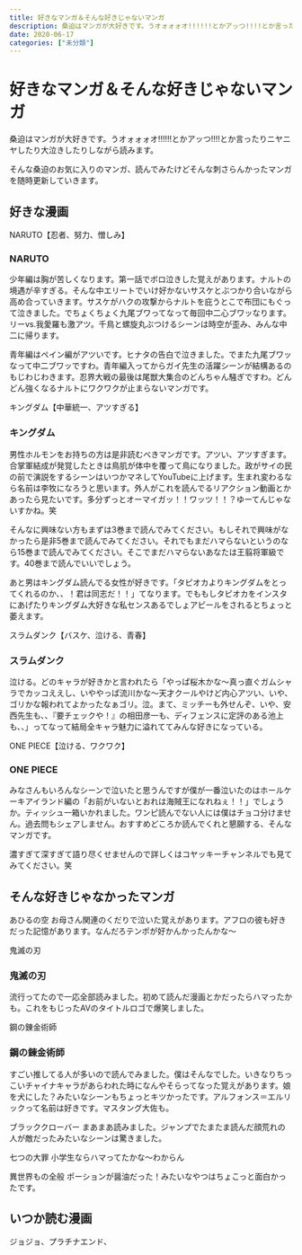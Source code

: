 ```yaml
---
title: 好きなマンガ＆そんな好きじゃないマンガ
description: 桑迫はマンガが大好きです。うオォォォオ!!!!!!とかアッつ!!!!とか言ったりニヤニヤしたり大泣きしたりしながら読みます。
date: 2020-06-17
categories: ["未分類"]
---
```


# 好きなマンガ＆そんな好きじゃないマンガ

桑迫はマンガが大好きです。うオォォォオ!!!!!!とかアッつ!!!!とか言ったりニヤニヤしたり大泣きしたりしながら読みます。

そんな桑迫のお気に入りのマンガ、読んでみたけどそんな刺さらんかったマンガを随時更新していきます。

## 好きな漫画

NARUTO【忍者、努力、憎しみ】
### NARUTO

少年編は胸が苦しくなります。第一話でボロ泣きした覚えがあります。ナルトの境遇が辛すぎる。そんな中エリートでいけ好かないサスケとぶつかり合いながら高め合っていきます。サスケがハクの攻撃からナルトを庇うとこで布団にもぐって泣きました。でちょくちょく九尾ブワってなって毎回中二心ブワッなります。リーvs.我愛羅も激アツ。千鳥と螺旋丸ぶつけるシーンは時空が歪み、みんな中二に帰ります。

青年編はペイン編がアツいです。ヒナタの告白で泣きました。でまた九尾ブワッなって中二ブワッですわ。青年編入ってからガイ先生の活躍シーンが結構あるのもじわじわきます。忍界大戦の最後は尾獣大集合のどんちゃん騒ぎですわ。どんどん強くなるナルトにワクワクが止まらないマンガです。

キングダム【中華統一、アツすぎる】
### キングダム

男性ホルモンをお持ちの方は是非読むべきマンガです。アツい、アツすぎます。合掌軍結成が発覚したときは鳥肌が体中を覆って鳥になりました。政がサイの民の前で演説をするシーンはいつかマネしてYouTubeに上げます。生まれ変わるなら名前は李牧になろうと思います。外人がこれを読んでるリアクション動画とかあったら見たいです。多分ずっとオーマイガッ！！ワッツ！！？ゆーてんじゃないすかね。笑

そんなに興味ない方もまずは3巻まで読んでみてください。もしそれで興味がなかったら是非5巻まで読んでみてください。それでもまだハマらないというのなら15巻まで読んでみてください。そこでまだハマらないあなたは王翦将軍級です。40巻まで読んでいいでしょう。

あと男はキングダム読んでる女性が好きです。「タピオカよりキングダムをとってくれるのか、、！君は同志だ！！」てなります。でももしタピオカをインスタにあげたりキングダム大好きな私センスあるでしょアピールをされるとちょっと萎えます。

スラムダンク【バスケ、泣ける、青春】
### スラムダンク

泣ける。どのキャラが好きかと言われたら「やっぱ桜木かな〜真っ直ぐガムシャラでカッコええし、いややっぱ流川かな〜天才クールやけど内心アツい、いや、ゴリかな報われてよかったなぁゴリ。泣。まて、ミッチーも外せんぞ、いや、安西先生も、、『要チェックや！』の相田彦一も、ディフェンスに定評のある池上も、、」ってなって結局全キャラ魅力に溢れててみんな好きになっている。

ONE PIECE【泣ける、ワクワク】
### ONE PIECE

みなさんもいろんなシーンで泣いたと思うんですが僕が一番泣いたのはホールケーキアイランド編の「お前がいないとおれは海賊王になれねぇ！！」でしょうか。ティッシュ一箱いかれました。ワンピ読んでない人には僕はチョコ分けません。過去問もシェアしません。おすすめどころか読んでくれと懇願する、そんなマンガです。

濃すぎて深すぎて語り尽くせませんので詳しくはコヤッキーチャンネルでも見てみてください。笑

## そんな好きじゃなかったマンガ

あひるの空
お母さん関連のくだりで泣いた覚えがあります。アフロの彼も好きだった記憶があります。なんだろテンポが好かんかったんかな〜

鬼滅の刃
### 鬼滅の刃

流行ってたので一応全部読みました。初めて読んだ漫画とかだったらハマったかも。これをもじったAVのタイトルロゴで爆笑しました。

鋼の錬金術師
### 鋼の錬金術師

すごい推してる人が多いので読んでみました。僕はそんなでした。いきなりちっこいチャイナキャラがあらわれた時になんやそらってなった覚えがあります。娘を犬にした？みたいなシーンもちょっとキツかったです。アルフォンス＝エルリックって名前は好きです。マスタング大佐も。

ブラッククローバー
まあまあ読みました。ジャンプでたまたま読んだ顔荒れの人が敵だったみたいなシーンは驚きました。

七つの大罪
小学生ならハマってたかな〜わからん

異世界もの全般
ポーションが醤油だった！みたいなやつはちょこっと面白かったです。

## いつか読む漫画

ジョジョ、プラチナエンド、